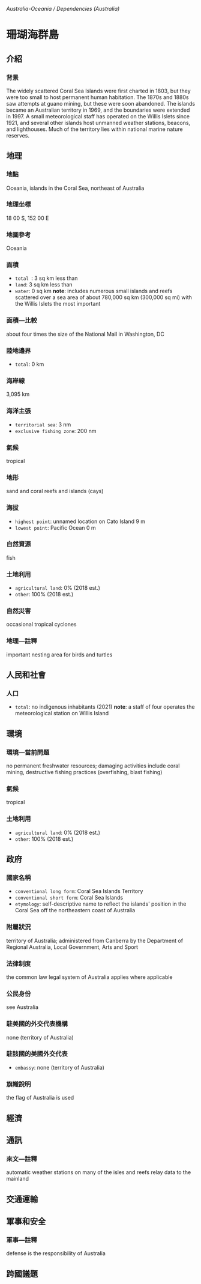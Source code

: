 _Australia-Oceania / Dependencies (Australia)_

# 珊瑚海群島

## 介紹

### 背景
The widely scattered Coral Sea Islands were first charted in 1803, but they were too small to host permanent human habitation. The 1870s and 1880s saw attempts at guano mining, but these were soon abandoned. The islands became an Australian territory in 1969, and the boundaries were extended in 1997. A small meteorological staff has operated on the Willis Islets since 1921, and several other islands host unmanned weather stations, beacons, and lighthouses. Much of the territory lies within national marine nature reserves.  

## 地理

### 地點
Oceania, islands in the Coral Sea, northeast of Australia

### 地理坐標
18 00 S, 152 00 E

### 地圖參考
Oceania

### 面積
- `total `: 3 sq km less than
- `land`: 3 sq km less than
- `water`: 0 sq km
**note**:  includes numerous small islands and reefs scattered over a sea area of about 780,000 sq km (300,000 sq mi) with the Willis Islets the most important

### 面積—比較
about four times the size of the National Mall in Washington, DC

### 陸地邊界
- `total`: 0 km

### 海岸線
3,095 km

### 海洋主張
- `territorial sea`: 3 nm
- `exclusive fishing zone`: 200 nm

### 氣候
tropical

### 地形
sand and coral reefs and islands (cays)

### 海拔
- `highest point`: unnamed location on Cato Island 9 m
- `lowest point`: Pacific Ocean 0 m

### 自然資源
fish

### 土地利用
- `agricultural land`: 0% (2018 est.)
- `other`: 100% (2018 est.)

### 自然災害
occasional tropical cyclones

### 地理—註釋
important nesting area for birds and turtles

## 人民和社會

### 人口
- `total`: no indigenous inhabitants (2021)
**note**:  a staff of four operates the meteorological station on Willis Island

## 環境

### 環境—當前問題
no permanent freshwater resources; damaging activities include coral mining, destructive fishing practices (overfishing, blast fishing)

### 氣候
tropical

### 土地利用
- `agricultural land`: 0% (2018 est.)
- `other`: 100% (2018 est.)

## 政府

### 國家名稱
- `conventional long form`: Coral Sea Islands Territory
- `conventional short form`: Coral Sea Islands
- `etymology`: self-descriptive name to reflect the islands' position in the Coral Sea off the northeastern coast of Australia

### 附屬狀況
territory of Australia; administered from Canberra by the Department of Regional Australia, Local Government, Arts and Sport

### 法律制度
the common law legal system of Australia applies where applicable

### 公民身份
see Australia

### 駐美國的外交代表機構
none (territory of Australia)

### 駐該國的美國外交代表
- `embassy`: none (territory of Australia)

### 旗幟說明
the flag of Australia is used

## 經濟

## 通訊

### 來文—註釋
automatic weather stations on many of the isles and reefs relay data to the mainland

## 交通運輸

## 軍事和安全

### 軍事—註釋
defense is the responsibility of Australia

## 跨國議題


